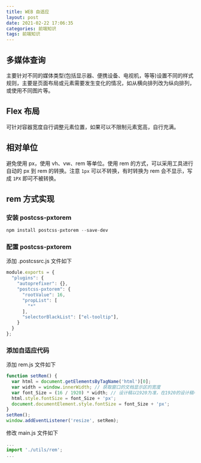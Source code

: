 ```yaml
---
title: WEB 自适应
layout: post
date: 2021-02-22 17:06:35
categories: 前端知识
tags: 前端知识
---
```


## 多媒体查询

主要针对不同的媒体类型(包括显示器、便携设备、电视机，等等)设置不同的样式规则，主要是页面布局或元素需要发生变化的情况，如从横向排列改为纵向排列，或使用不同图片等。

## Flex 布局

可针对容器宽度自行调整元素位置，如果可以不限制元素宽高，自行充满。

## 相对单位

避免使用 px，使用 vh、vw、rem 等单位。使用 rem 的方式，可以采用工具进行自动的 px 到 rem 的转换。注意 `1px` 可以不转换，有时转换为 rem 会不显示，写成 `1PX` 即可不被转换。

## rem 方式实现

### 安装 postcss-pxtorem

```js
npm install postcss-pxtorem --save-dev
```

### 配置 postcss-pxtorem

添加 .postcssrc.js 文件如下

```js
module.exports = {
  "plugins": {
    "autoprefixer": {},
    "postcss-pxtorem": {
      "rootValue": 16,
      "propList": [
        "*"
      ],
      "selectorBlackList": ["el-tooltip"],
    }
  }
};
```

### 添加自适应代码

添加 rem.js 文件如下

```js
function setRem() {
  var html = document.getElementsByTagName('html')[0];
  var width = window.innerWidth; // 获取窗口的文档显示区的宽度
  var font_Size = (16 / 1920) * width; // 设计稿以1920为准，在1920的设计稿中：16px = 1rem
  html.style.fontSize = font_Size + 'px';
  document.documentElement.style.fontSize = font_Size + 'px';
}
setRem();
window.addEventListener('resize', setRem);
```

修改 main.js 文件如下

```js
...
import './utils/rem';
...
```
